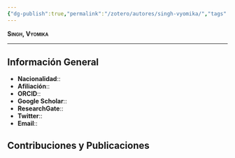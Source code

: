 ```yaml
---
{"dg-publish":true,"permalink":"/zotero/autores/singh-vyomika/","tags":["#autor","#researcher"]}
---
```



<span style="font-variant:small-caps; font-weight: bold;"> Singh, Vyomika </span>

---


## Información General

- **Nacionalidad**:: 
- **Afiliación**:: 
- **ORCID**:: 
- **Google Scholar**:: 
- **ResearchGate**:: 
- **Twitter**:: 
- **Email**::
  
## Contribuciones y Publicaciones






